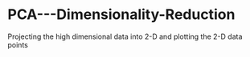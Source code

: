 # PCA---Dimensionality-Reduction
Projecting the high dimensional data into 2-D and plotting the 2-D data points
